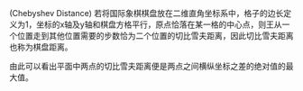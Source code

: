  (Chebyshev Distance)
若将国际象棋棋盘放在二维直角坐标系中，格子的边长定义为1，坐标的x轴及y轴和棋盘方格平行，原点恰落在某一格的中心点，则王从一个位置走到其他位置需要的步数恰为二个位置的切比雪夫距离，因此切比雪夫距离也称为棋盘距离。

由此可以看出平面中两点的切比雪夫距离便是两点之间横纵坐标之差的绝对值的最大值。